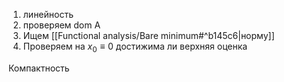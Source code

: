 1) линейность
2) проверяем dom A
3) Ищем [[Functional analysis/Bare minimum#^b145c6|норму]] 
4) Проверяем на $x_{0}\equiv 0$ достижима ли верхняя оценка

Компактность